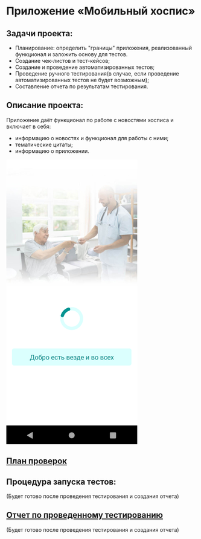 # Приложение «Мобильный хоспис»
## Задачи проекта:
- Планирование: определить "границы" приложения, реализованный функционал и заложить основу для тестов.
- Создание чек-листов и тест-кейсов;
- Создание и проведение автоматизированных тестов;
- Проведение ручного тестирования(в случае, если проведение автоматизированных тестов не будет возможным);
- Составление отчета по результатам тестирования.
## Описание проекта:
Приложение даёт функционал по работе с новостями хосписа и включает в себя:

- информацию о новостях и функционал для работы с ними;   
- тематические цитаты;  
- информацию о приложении.  

![](drawings%2Fapp.png)

## [План проверок](doc%2FPlan.md)    

## Процедура запуска тестов:
(Будет готово после проведения тестирования и создания отчета)

## [Отчет по проведенному тестированию](doc%2FReport.md)

(Будет готово после проведения тестирования и создания отчета)



